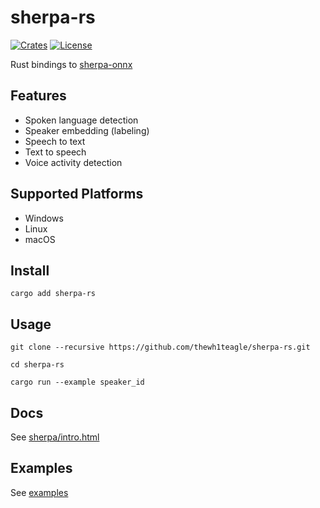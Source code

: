 # sherpa-rs

[![Crates](https://img.shields.io/crates/v/sherpa-rs?logo=rust)](https://crates.io/crates/sherpa-rs/)
[![License](https://img.shields.io/github/license/thewh1teagle/sherpa-rs?color=00aaaa&logo=license)](https://github.com/thewh1teagle/sherpa-rs/blob/main/LICENSE)

Rust bindings to [sherpa-onnx](https://github.com/k2-fsa/sherpa-onnx)

## Features

- Spoken language detection
- Speaker embedding (labeling)
- Speech to text
- Text to speech
- Voice activity detection

## Supported Platforms
- Windows
- Linux
- macOS

## Install

```console
cargo add sherpa-rs
```

## Usage

```console
git clone --recursive https://github.com/thewh1teagle/sherpa-rs.git

cd sherpa-rs

cargo run --example speaker_id
```

## Docs

See [sherpa/intro.html](https://k2-fsa.github.io/sherpa/intro.html)

## Examples

See [examples](examples)
